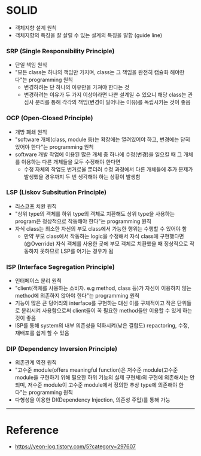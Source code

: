 # SOLID

- 객체지향 설계 원칙
- 객체지향의 특징을 잘 살릴 수 있는 설계의 특징을 말함 (guide line)

### SRP (Single Responsibility Principle)

- 단일 책임 원칙
- "모든 class는 하나의 책임만 가지며, class는 그 책임을 완전히 캡슐화 해야한다"는 programming 원칙
  - 변경하려는 단 하나의 이유만을 가져야 한다는 것
  - 변경하려는 이유가 두 가지 이상이라면 나쁜 설계일 수 있으니 해당 class는 관심사 분리를 통해 각각의 책임(변경이 일어나는 이유)를 독립시키는 것이 좋음

### OCP (Open-Closed Principle)

- 개방 폐쇄 원칙
- "software 개체(class, module 등)는 확장에는 열려있어야 하고, 변경에는 닫혀있어야 한다"는 programming 원칙
- software 개발 작업에 이용된 많은 개체 중 하나에 수정(변경)을 일으킬 때 그 개체를 이용하는 다른 개체들을 모두 수정해야 한다면
  - 수정 자체의 작업도 번거로울 뿐더러 수정 과정에서 다른 개체들에 추가 문제가 발생했을 경우까지 두 번 생각해야 하는 상황이 발생함

### LSP (Liskov Subsitution Principle)

- 리스코프 치환 원칙
- "상위 type의 객체를 하위 type의 객체로 치환해도 상위 type을 사용하는 program은 정상적으로 작동해야 한다"는 programming 원칙
- 자식 class는 최소한 자신의 부모 class에서 가능한 행위는 수행할 수 있어야 함
  - 만약 부모 class에서 작동하는 logic을 수정해서 자식 class에 구현했다면(@Override) 자식 객체를 사용한 곳에 부모 객체로 치환했을 때 정상적으로 작동하지 못하므로 LSP를 어기는 경우가 됨

### ISP (Interface Segregation Principle)

- 인터페이스 분리 원칙
- "client(객체를 사용하는 소비자. e.g method, class 등)가 자신이 이용하지 않는 method에 의존하지 않아야 한다"는 programming 원칙
- 기능이 많은 큰 덩어리의 interface를 구현하는 대신 이를 구체적이고 작은 단위들로 분리시켜 사용함으로써 client들이 꼭 필요한 method들만 이용할 수 있게 하는 것이 좋음
- ISP를 통해 system의 내부 의존성을 약화시켜(낮은 결합도) repactoring, 수정, 재배포를 쉽게 할 수 있음

### DIP (Dependency Inversion Principle)

- 의존관계 역전 원칙
- "고수준 module(offers meaningful function)은 저수준 module(고수준 module을 구현하기 위해 필요한 하위 기능의 실제 구현체)의 구현에 의존해서는 안되며, 저수준 module이 고수준 module에서 정의한 추상 type에 의존해야 한다"는 programming 원칙
- 다형성을 이용한 DI(Dependency Injection, 의존성 주입)를 통해 가능

---

# Reference

- https://yeon-log.tistory.com/5?category=297607

